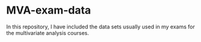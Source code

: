 # MVA-exam-data
In this repository, I have included the data sets usually used in my exams for the multivariate analysis courses.  
